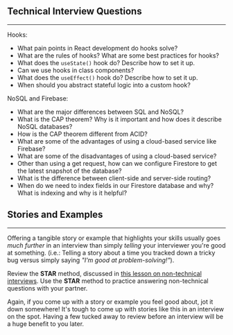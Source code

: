 ## Technical Interview Questions
---

Hooks:

* What pain points in React development do hooks solve?
* What are the rules of hooks? What are some best practices for hooks?
* What does the `useState()` hook do? Describe how to set it up.
* Can we use hooks in class components?
* What does the `useEffect()` hook do? Describe how to set it up.
* When should you abstract stateful logic into a custom hook?

NoSQL and Firebase:

* What are the major differences between SQL and NoSQL?
* What is the CAP theorem? Why is it important and how does it describe NoSQL databases?
* How is the CAP theorem different from ACID?
* What are some of the advantages of using a cloud-based service like Firebase?
* What are some of the disadvantages of using a cloud-based service?
* Other than using a get request, how can we configure Firestore to get the latest snapshot of the database?
* What is the difference between client-side and server-side routing?
* When do we need to index fields in our Firestore database and why? What is indexing and why is it helpful?

## Stories and Examples
<hr />

Offering a tangible story or example that highlights your skills usually goes _much further_ in an interview than simply _telling_ your interviewer you're good at something. (i.e.: Telling a story about a time you tracked down a tricky bug versus simply saying _"I'm good at problem-solving!"_).

Review the **STAR** method, discussed in [this lesson on non-technical interviews](https://career-services.learnhowtoprogram.com/internship-and-job-search/preparing-for-job-interviews/non-technical-interview). Use the **STAR** method to practice answering non-technical questions with your partner.

Again, if you come up with a story or example you feel good about, jot it down somewhere! It's tough to come up with stories like this in an interview on the spot. Having a few tucked away to review before an interview will be a huge benefit to you later.
